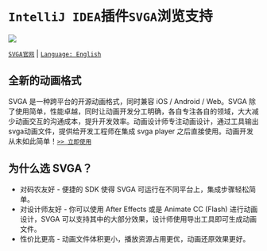 # `IntelliJ IDEA`插件`SVGA`浏览支持

![](https://plugins.jetbrains.com/files/12760/screenshot_20843.png)

[`SVGA官网`](http://svga.io/index.html) | [`Language: English`](README.md)

## 全新的动画格式
SVGA 是一种跨平台的开源动画格式，同时兼容 iOS / Android / Web。SVGA 除了使用简单，性能卓越，同时让动画开发分工明确，各自专注各自的领域，大大减少动画交互的沟通成本，提升开发效率。动画设计师专注动画设计，通过工具输出svga动画文件，提供给开发工程师在集成 svga player 之后直接使用。动画开发从未如此简单！[`>> 立即使用`](http://svga.io/integrated.html)

## 为什么选 SVGA？
- 对码农友好 - 便捷的 SDK 使得 SVGA 可运行在不同平台上，集成步骤轻松简单。
- 对设计师友好 - 你可以使用 After Effects 或是 Animate CC (Flash) 进行动画设计，SVGA 可以支持其中的大部分效果，设计师使用导出工具即可生成动画文件。
- 性价比更高 - 动画文件体积更小，播放资源占用更优，动画还原效果更好。
